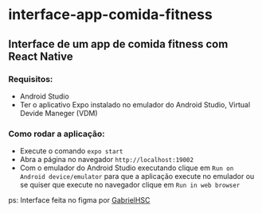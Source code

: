 # interface-app-comida-fitness

## Interface de um app de comida fitness com React Native 

### Requisitos:
- Android Studio
- Ter o aplicativo Expo instalado no emulador do Android Studio, Virtual Devide Maneger (VDM)

### Como rodar a aplicação:

- Execute o comando `expo start`
- Abra a página no navegador `http://localhost:19002`
- Com o emulador do Android Studio executando clique em `Run on Android device/emulator` para que a aplicação execute no emulador ou se quiser que execute no navegador clique em `Run in web browser`

ps: Interface feita no figma por [GabrielHSC](https://github.com/GabrielHSC/GabrielHSC)
